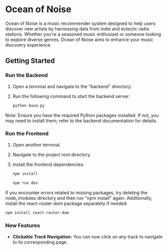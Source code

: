 # Ocean of Noise

Ocean of Noise is a music recommender system designed to help users discover new artists by harnessing data from indie and eclectic radio stations. Whether you're a seasoned music enthusiast or someone looking to explore diverse genres, Ocean of Noise aims to enhance your music discovery experience.

## Getting Started

### Run the Backend

1. Open a terminal and navigate to the "backend" directory.
2. Run the following command to start the backend server:

   ```bash
   python base.py
   ```

Note: Ensure you have the required Python packages installed. If not, you may need to install them; refer to the backend documentation for details.

### Run the Frontend

1. Open another terminal.
2. Navigate to the project root directory.
3. Install the frontend dependencies:

   ```bash
   npm install
   ```

   ```bash
   npm run dev
   ```

If you encounter errors related to missing packages, try deleting the node_modules directory and then run "npm install" again. Additionally, install the react-router-dom package separately if needed:

```bash
npm install react-router-dom
```

### New Features

- **Clickable Track Navigation:** You can now click on any track to navigate to its corresponding page.
